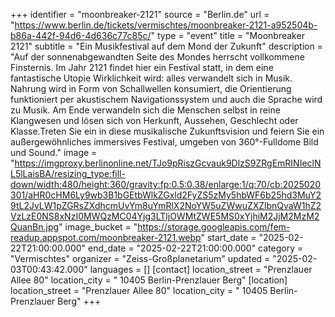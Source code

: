 +++
identifier = "moonbreaker-2121"
source = "Berlin.de"
url = "https://www.berlin.de/tickets/vermischtes/moonbreaker-2121-a952504b-b86a-442f-94d6-4d636c77c85c/"
type = "event"
title = "Moonbreaker 2121"
subtitle = "Ein Musikfestival auf dem Mond der Zukunft"
description = "Auf der sonnenabgewandten Seite des Mondes herrscht vollkommene Finsternis. Im Jahr 2121 findet hier ein Festival statt, in dem eine fantastische Utopie Wirklichkeit wird: alles verwandelt sich in Musik. Nahrung wird in Form von Schallwellen konsumiert, die Orientierung funktioniert per akustischem Navigationssystem und auch die Sprache wird zu Musik. Am Ende verwandeln sich die Menschen selbst in reine Klangwesen und lösen sich von Herkunft, Aussehen, Geschlecht oder Klasse.Treten Sie ein in diese musikalische Zukunftsvision und feiern Sie ein außergewöhnliches immersives Festival, umgeben von 360°-Fulldome Bild und Sound."
image = "https://imgproxy.berlinonline.net/TJo9pRiszGcvauk9DlzS9ZRgEmRINIeclNL5lLaisBA/resizing_type:fill-down/width:480/height:360/gravity:fp:0.5:0.38/enlarge:1/q:70/cb:2025020301/aHR0cHM6Ly9wb3B1bGEtbWlkZGxld2FyZS5zMy5hbWF6b25hd3MuY29tL2JvLW1pZGRsZXdhcmUvYm8uYmRlX2NoYW5uZWwuZXZlbnQvaW1hZ2VzLzE0NS8xNzI0MWQzMC04Yjg3LTljOWMtZWE5MS0xYjhiM2JjM2MzM2QuanBn.jpg"
image_bucket = "https://storage.googleapis.com/fem-readup.appspot.com/moonbreaker-2121.webp"
start_date = "2025-02-22T21:00:00.000"
end_date = "2025-02-22T21:00:00.000"
category = "Vermischtes"
organizer = "Zeiss-Großplanetarium"
updated = "2025-02-03T00:43:42.000"
languages = []
[contact]
location_street = "Prenzlauer Allee 80"
location_city = " 10405 Berlin-Prenzlauer Berg"
[location]
location_street = "Prenzlauer Allee 80"
location_city = " 10405 Berlin-Prenzlauer Berg"
+++